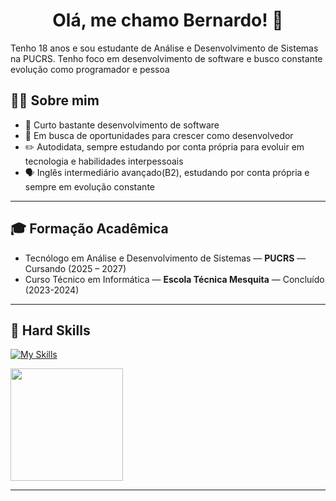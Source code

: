<h1 align="center">Olá, me chamo Bernardo! 👋</h1>

<p>Tenho 18 anos e sou estudante de Análise e Desenvolvimento de Sistemas na PUCRS. Tenho foco em desenvolvimento de software e busco constante evolução como programador e pessoa</p>

## 👨‍💻 Sobre mim
- 🚀 Curto bastante desenvolvimento de software
- 🎯 Em busca de oportunidades para crescer como desenvolvedor
- ✏️ Autodidata, sempre estudando por conta própria para evoluir em tecnologia e habilidades interpessoais
- 🗣️ Inglês intermediário avançado(B2), estudando por conta própria e sempre em evolução constante
---
## 🎓 Formação Acadêmica
- Tecnólogo em Análise e Desenvolvimento de Sistemas — **PUCRS** — Cursando (2025 – 2027)
- Curso Técnico em Informática — **Escola Técnica Mesquita** — Concluído (2023-2024)
---
## 🚀 Hard Skills
[![My Skills](https://skillicons.dev/icons?i=java,spring,mysql,c,flutter,dart,html,css,js)](https://skillicons.dev) 
<div align="left">
  <img height="180em" src="https://github-readme-stats.vercel.app/api/top-langs/?username=BeSinhorelli&layout=compact&langs_count=10&theme=dark"/>
</div>

---

